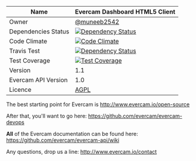 | Name   | Evercam Dashboard HTML5 Client   |
| --- | --- |
| Owner   | [@muneeb2542](https://github.com/muneeb2542)   |
| Dependencies Status   | [![Dependency Status](https://gemnasium.com/evercam/evercam-dashboard.svg)](https://gemnasium.com/evercam/evercam-dashboard)  |
| Code Climate   | [![Code Climate](https://codeclimate.com/github/evercam/evercam-dashboard/badges/gpa.svg)](https://codeclimate.com/github/evercam/evercam-dashboard)   |
| Travis Test   | [![Dependency Status](https://travis-ci.org/evercam/evercam-dashboard.svg?branch=master)](https://travis-ci.org/evercam/evercam-dashboard)   |
| Test Coverage  | [![Test Coverage](https://codeclimate.com/github/evercam/evercam-dashboard/badges/coverage.svg)](https://codeclimate.com/github/evercam/evercam-dashboard)   |
| Version  | 1.1  |
| Evercam API Version  | 1.0  |
| Licence | [AGPL](https://tldrlegal.com/license/gnu-affero-general-public-license-v3-%28agpl-3.0%29) |





The best starting point for Evercam is http://www.evercam.io/open-source

After that, you'll want to go here: https://github.com/evercam/evercam-devops

**All** of the Evercam documentation can be found here: https://github.com/evercam/evercam-api/wiki

Any questions, drop us a line: http://www.evercam.io/contact


